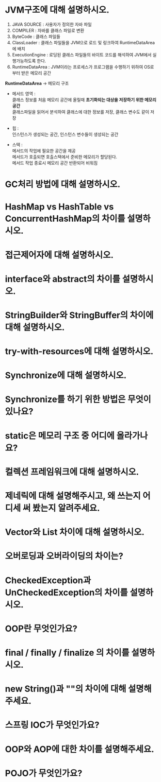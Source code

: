 # JVM구조에 대해 설명하시오.   
1. JAVA SOURCE : 사용자가 정의한 자바 파일 
2. COMPILER : 자바를 클래스 파일로 변환    
3. ByteCode : 클래스 파일들       
4. ClassLoader : 클래스 파일들을 JVM으로 로드 및 링크하여 RuntimeDataArea에 배치        
5. ExecutionEngine : 로딩된 클래스 파일들의 바이트 코드를 해석하여 JVM에서 실행가능하도록 한다.         
6. RuntimeDataArea : JVM이라는 프로세스가 프로그램을 수행하기 위하여 OS로부터 받은 메모리 공간      
    
**RuntimeDataArea** -> 메모리 구조      
* 메서드 영역 :        
클래스 정보를 처음 메모리 공간에 올릴때 **초기화되는 대상을 저장하기 위한 메모리 공간**        
클래스파일을 읽어서 분석하여 클래스에 대한 정보를 저장, 클래스 변수도 같이 저장      
    
* 힙 :     
인스턴스가 생성되는 공간, 인스턴스 변수들이 생성되는 공간    
     
* 스택 :     
메서드의 작업에 필요한 공간을 제공         
메서드가 호출되면 호출스택에서 준비한 메모리가 할당된다.            
메서드 작업 종료시 메모리 공간 반환되어 비워짐        


# GC처리 방법에 대해 설명하시오.
# HashMap vs HashTable vs ConcurrentHashMap의 차이를 설명하시오.
# 접근제어자에 대해 설명하시오.
# interface와 abstract의 차이를 설명하시오.
# StringBuilder와 StringBuffer의 차이에 대해 설명하시오.
# try-with-resources에 대해 설명하시오.
# Synchronize에 대해 설명하시오.
# Synchronize를 하기 위한 방법은 무엇이 있나요?
# static은 메모리 구조 중 어디에 올라가나요?
# 컬렉션 프레임워크에 대해 설명하시오.
# 제네릭에 대해 설명해주시고, 왜 쓰는지 어디세 써 봤는지 알려주세요.
# Vector와 List 차이에 대해 설명하시오.
# 오버로딩과 오버라이딩의 차이는?
# CheckedException과 UnCheckedException의 차이를 설명하시오.
# OOP란 무엇인가요?
# final / finally / finalize 의 차이를 설명하시오.
# new String()과 ""의 차이에 대해 설명해주세요.
# 스프링 IOC가 무엇인가요?
# OOP와 AOP에 대한 차이를 설명해주세요.
# POJO가 무엇인가요?
